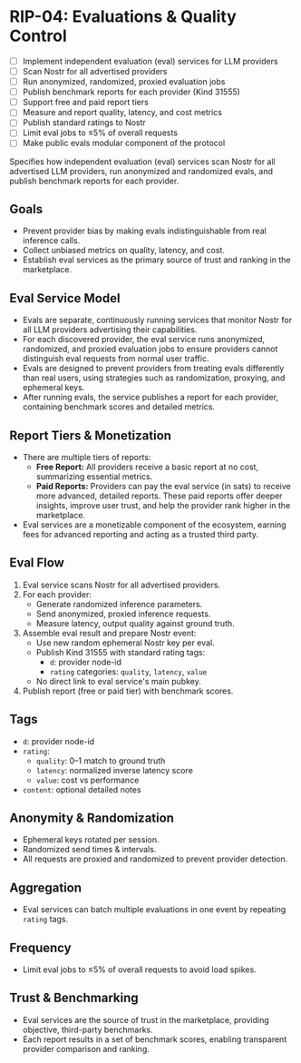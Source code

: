 # RIP-04: Evaluations & Quality Control

- [ ] Implement independent evaluation (eval) services for LLM providers
- [ ] Scan Nostr for all advertised providers
- [ ] Run anonymized, randomized, proxied evaluation jobs
- [ ] Publish benchmark reports for each provider (Kind 31555)
- [ ] Support free and paid report tiers
- [ ] Measure and report quality, latency, and cost metrics
- [ ] Publish standard ratings to Nostr
- [ ] Limit eval jobs to ≤5% of overall requests
- [ ] Make public evals modular component of the protocol

Specifies how independent evaluation (eval) services scan Nostr for all advertised LLM providers, run anonymized and randomized evals, and publish benchmark reports for each provider.

## Goals

- Prevent provider bias by making evals indistinguishable from real inference calls.
- Collect unbiased metrics on quality, latency, and cost.
- Establish eval services as the primary source of trust and ranking in the marketplace.

## Eval Service Model

- Evals are separate, continuously running services that monitor Nostr for all LLM providers advertising their capabilities.
- For each discovered provider, the eval service runs anonymized, randomized, and proxied evaluation jobs to ensure providers cannot distinguish eval requests from normal user traffic.
- Evals are designed to prevent providers from treating evals differently than real users, using strategies such as randomization, proxying, and ephemeral keys.
- After running evals, the service publishes a report for each provider, containing benchmark scores and detailed metrics.

## Report Tiers & Monetization

- There are multiple tiers of reports:
  - **Free Report:** All providers receive a basic report at no cost, summarizing essential metrics.
  - **Paid Reports:** Providers can pay the eval service (in sats) to receive more advanced, detailed reports. These paid reports offer deeper insights, improve user trust, and help the provider rank higher in the marketplace.
- Eval services are a monetizable component of the ecosystem, earning fees for advanced reporting and acting as a trusted third party.

## Eval Flow

1. Eval service scans Nostr for all advertised providers.
2. For each provider:
   - Generate randomized inference parameters.
   - Send anonymized, proxied inference requests.
   - Measure latency, output quality against ground truth.
3. Assemble eval result and prepare Nostr event:
   - Use new random ephemeral Nostr key per eval.
   - Publish Kind 31555 with standard rating tags:
     - `d`: provider node-id
     - `rating` categories: `quality`, `latency`, `value`
   - No direct link to eval service's main pubkey.
4. Publish report (free or paid tier) with benchmark scores.

## Tags

- `d`: provider node-id
- `rating`:
  - `quality`: 0–1 match to ground truth
  - `latency`: normalized inverse latency score
  - `value`: cost vs performance
- `content`: optional detailed notes

## Anonymity & Randomization

- Ephemeral keys rotated per session.
- Randomized send times & intervals.
- All requests are proxied and randomized to prevent provider detection.

## Aggregation

- Eval services can batch multiple evaluations in one event by repeating `rating` tags.

## Frequency

- Limit eval jobs to ≤5% of overall requests to avoid load spikes.

## Trust & Benchmarking

- Eval services are the source of trust in the marketplace, providing objective, third-party benchmarks.
- Each report results in a set of benchmark scores, enabling transparent provider comparison and ranking.
